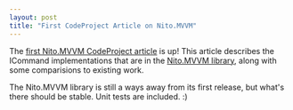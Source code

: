 ```yaml
---
layout: post
title: "First CodeProject Article on Nito.MVVM"
---
```

The [first Nito.MVVM CodeProject article](https://www.codeproject.com/Articles/38351/The-Nito-MVVM-WPF-Library-Commands) is up! This article describes the ICommand implementations that are in the [Nito.MVVM library](https://github.com/StephenCleary/Mvvm), along with some comparisions to existing work.

The Nito.MVVM library is still a ways away from its first release, but what's there should be stable. Unit tests are included. :)

